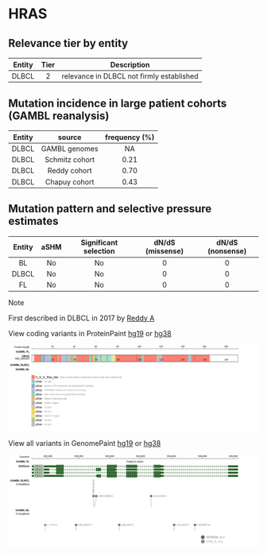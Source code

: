 # HRAS

## Relevance tier by entity

|Entity|Tier|Description                              |
|:------:|:----:|-----------------------------------------|
|DLBCL |2   |relevance in DLBCL not firmly established|

## Mutation incidence in large patient cohorts (GAMBL reanalysis)

|Entity|source        |frequency (%)|
|:------:|:--------------:|:-------------:|
|DLBCL |GAMBL genomes |  NA         |
|DLBCL |Schmitz cohort|0.21         |
|DLBCL |Reddy cohort  |0.70         |
|DLBCL |Chapuy cohort |0.43         |

## Mutation pattern and selective pressure estimates

|Entity|aSHM|Significant selection|dN/dS (missense)|dN/dS (nonsense)|
|:------:|:----:|:---------------------:|:----------------:|:----------------:|
|BL    |No  |No                   |0               |0               |
|DLBCL |No  |No                   |0               |0               |
|FL    |No  |No                   |0               |0               |


> [!NOTE]
> First described in DLBCL in 2017 by [Reddy A](https://pubmed.ncbi.nlm.nih.gov/28985567)


View coding variants in ProteinPaint [hg19](https://www.bcgsc.ca/downloads/morinlab/GAMBL/test/genes/HRAS_protein.html)  or [hg38](https://www.bcgsc.ca/downloads/morinlab/GAMBL/test/genes/HRAS_protein_hg38.html)

![image](images/proteinpaint/HRAS_NM_005343.svg)

View all variants in GenomePaint [hg19](https://www.bcgsc.ca/downloads/morinlab/GAMBL/test/genes/HRAS.html)  or [hg38](https://www.bcgsc.ca/downloads/morinlab/GAMBL/test/genes/HRAS_hg38.html)

![image](images/proteinpaint/HRAS.svg)
